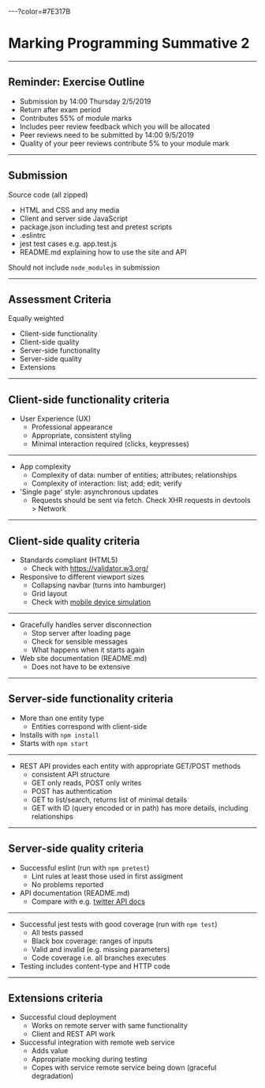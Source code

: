 ---?color=#7E317B

# Marking Programming Summative 2

---

## Reminder: Exercise Outline

- Submission by 14:00 Thursday 2/5/2019
- Return after exam period
- Contributes 55% of module marks
- Includes peer review feedback which you will be allocated
- Peer reviews need to be submitted by 14:00 9/5/2019
- Quality of your peer reviews contribute 5% to your module mark

---

## Submission

Source code (all zipped)

- HTML and CSS and any media
- Client and server side JavaScript
- package.json including test and pretest scripts
- .eslintrc 
- jest test cases e.g. app.test.js
- README.md explaining how to use the site and API

Should not include `node_modules` in submission

---

## Assessment Criteria

Equally weighted

- Client-side functionality
- Client-side quality
- Server-side functionality
- Server-side quality
- Extensions

---

## Client-side functionality criteria

- User Experience (UX)
  - Professional appearance
  - Appropriate, consistent styling
  - Minimal interaction required (clicks, keypresses)
  
---

- App complexity
  - Complexity of data: number of entities; attributes; relationships
  - Complexity of interaction: list; add; edit; verify
- 'Single page' style: asynchronous updates
  - Requests should be sent via fetch. Check XHR requests in devtools > Network

---

## Client-side quality criteria

- Standards compliant (HTML5)
  - Check with <https://validator.w3.org/>
- Responsive to different viewport sizes
  - Collapsing navbar (turns into hamburger)
  - Grid layout
  - Check with [mobile device simulation](https://developers.google.com/web/tools/chrome-devtools/device-mode/)
  
---

- Gracefully handles server disconnection
  - Stop server after loading page
  - Check for sensible messages
  - What happens when it starts again
- Web site documentation (README.md)
  - Does not have to be extensive
---

## Server-side functionality criteria

- More than one entity type
  - Entities correspond with client-side
- Installs with `npm install`
- Starts with `npm start`

---

- REST API provides each entity with appropriate GET/POST methods
  - consistent API structure
  - GET only reads, POST only writes
  - POST has authentication
  - GET to list/search, returns list of minimal details
  - GET with ID (query encoded or in path) has more details, including relationships

---

## Server-side quality criteria

- Successful eslint (run with `npm pretest`)
  - Lint rules at least those used in first assigment
  - No problems reported
- API documentation (README.md)
  - Compare with e.g. [twitter API docs](https://developer.twitter.com/en/docs/api-reference-index)

---

- Successful jest tests with good coverage (run with `npm test`)
  - All tests passed
  - Black box coverage: ranges of inputs
  - Valid and invalid (e.g. missing parameters)
  - Code coverage i.e. all branches executes
- Testing includes content-type and HTTP code

---

## Extensions criteria

- Successful cloud deployment
  - Works on remote server with same functionality
  - Client and REST API work
- Successful integration with remote web service
  - Adds value 
  - Appropriate mocking during testing
  - Copes with service remote service being down (graceful degradation)

